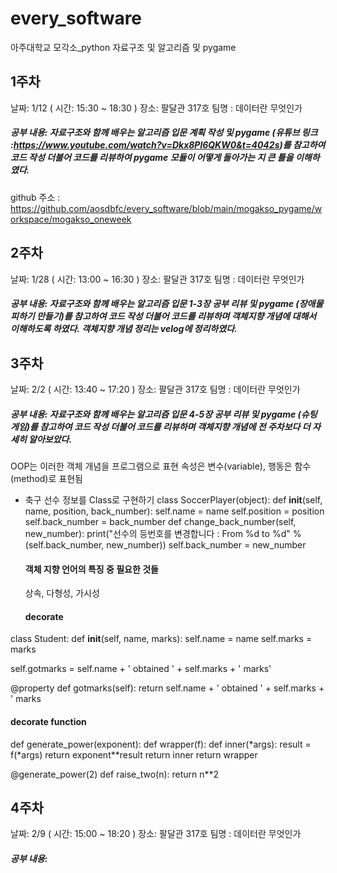 # every_software
아주대학교 모각소_python 자료구조 및 알고리즘 및 pygame

## 1주차 
날짜: 1/12 ( 시간: 15:30 ~ 18:30 ) 
장소: 팔달관 317호
팀명 : 데이터란 무엇인가

##### 공부 내용: 자료구조와 함께 배우는 알고리즘 입문 계획 작성 및 pygame (유튜브 링크 :https://www.youtube.com/watch?v=Dkx8Pl6QKW0&t=4042s)를 참고하여 코드 작성 더불어 코드를 리뷰하여 pygame 모듈이 어떻게 돌아가는 지 큰 틀을 이해하였다. 

github 주소 : https://github.com/aosdbfc/every_software/blob/main/mogakso_pygame/workspace/mogakso_oneweek


## 2주차 
날짜: 1/28 ( 시간: 13:00 ~ 16:30 ) 
장소: 팔달관 317호
팀명 : 데이터란 무엇인가

##### 공부 내용: 자료구조와 함께 배우는 알고리즘 입문 1-3장 공부 리뷰 및 pygame (장애물 피하기 만들기)를 참고하여 코드 작성 더불어 코드를 리뷰하며 객체지향 개념에 대해서 이해하도록 하였다. 객체지향 개념 정리는 velog에 정리하였다. 


## 3주차 
날짜: 2/2 ( 시간: 13:40 ~ 17:20 ) 
장소: 팔달관 317호
팀명 : 데이터란 무엇인가

##### 공부 내용: 자료구조와 함께 배우는 알고리즘 입문 4-5장 공부 리뷰 및 pygame (슈팅 게임)를 참고하여 코드 작성 더불어 코드를 리뷰하며 객체지향 개념에 전 주차보다 더 자세히 알아보았다.
OOP는 이러한 객체 개념을 프로그램으로 표현
속성은 변수(variable), 행동은 함수(method)로 표현됨

- 축구 선수 정보를 Class로 구현하기
class SoccerPlayer(object):
    def __init__(self, name, position, back_number):
        self.name = name
        self.position = position
        self.back_number = back_number
    def change_back_number(self, new_number):
    print("선수의 등번호를 변경합니다 : From %d to %d" %(self.back_number, new_number))
    self.back_number = new_number
   
   #### 객체 지향 언어의 특징 중 필요한 것들
   상속, 다형성, 가시성
   
   #### decorate
class Student:
    def __init__(self, name, marks):
        self.name = name
        self.marks = marks
        
self.gotmarks = self.name + ' obtained ' + self.marks + ' marks'

@property
def gotmarks(self):
return self.name + ' obtained ' + self.marks + ' marks

#### decorate function
def generate_power(exponent):
    def wrapper(f):
        def inner(*args):
            result = f(*args)
            return exponent**result
        return inner
    return wrapper
    
@generate_power(2)
def raise_two(n):
    return n**2



## 4주차 
날짜: 2/9 ( 시간: 15:00 ~ 18:20 ) 
장소: 팔달관 317호
팀명 : 데이터란 무엇인가

##### 공부 내용:  
